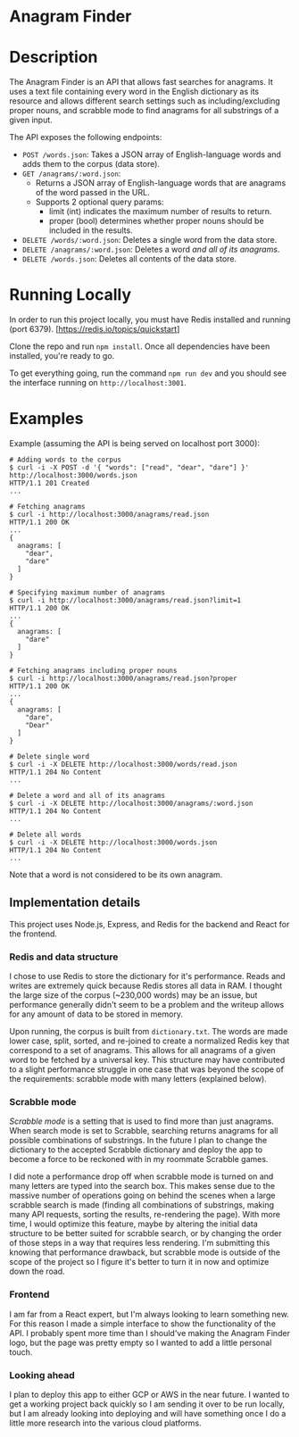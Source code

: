 Anagram Finder
=========

# Description

The Anagram Finder is an API that allows fast searches for anagrams. It uses a text file containing every word in the English dictionary as its resource and allows different search settings such as including/excluding proper nouns, and scrabble mode to find anagrams for all substrings of a given input.

The API exposes the following endpoints: 

- `POST /words.json`: Takes a JSON array of English-language words and adds them to the corpus (data store).
- `GET /anagrams/:word.json`:
  - Returns a JSON array of English-language words that are anagrams of the word passed in the URL.
  - Supports 2 optional query params:
    - limit (int) indicates the maximum number of results to return.
    - proper (bool) determines whether proper nouns should be included in the results.
- `DELETE /words/:word.json`: Deletes a single word from the data store.
- `DELETE /anagrams/:word.json`: Deletes a word *and all of its anagrams*.
- `DELETE /words.json`: Deletes all contents of the data store.

# Running Locally

In order to run this project locally, you must have Redis installed and running (port 6379). [https://redis.io/topics/quickstart] 

Clone the repo and run `npm install`. Once all dependencies have been installed, you're ready to go.

To get everything going, run the command `npm run dev` and you should see the interface running on `http://localhost:3001`.


# Examples

Example (assuming the API is being served on localhost port 3000):

```{bash}
# Adding words to the corpus
$ curl -i -X POST -d '{ "words": ["read", "dear", "dare"] }' http://localhost:3000/words.json
HTTP/1.1 201 Created
...

# Fetching anagrams
$ curl -i http://localhost:3000/anagrams/read.json
HTTP/1.1 200 OK
...
{
  anagrams: [
    "dear",
    "dare"
  ]
}

# Specifying maximum number of anagrams
$ curl -i http://localhost:3000/anagrams/read.json?limit=1
HTTP/1.1 200 OK
...
{
  anagrams: [
    "dare"
  ]
}

# Fetching anagrams including proper nouns
$ curl -i http://localhost:3000/anagrams/read.json?proper
HTTP/1.1 200 OK
...
{
  anagrams: [
    "dare",
    "Dear"
  ]
}

# Delete single word
$ curl -i -X DELETE http://localhost:3000/words/read.json
HTTP/1.1 204 No Content
...

# Delete a word and all of its anagrams
$ curl -i -X DELETE http://localhost:3000/anagrams/:word.json
HTTP/1.1 204 No Content
...

# Delete all words
$ curl -i -X DELETE http://localhost:3000/words.json
HTTP/1.1 204 No Content
...
```

Note that a word is not considered to be its own anagram.

## Implementation details

This project uses Node.js, Express, and Redis for the backend and React for the frontend. 

### Redis and data structure

I chose to use Redis to store the dictionary for it's performance. Reads and writes are extremely quick because Redis stores all data in RAM. I thought the large size of the corpus (~230,000 words) may be an issue, but performance generally didn't seem to be a problem and the writeup allows for any amount of data to be stored in memory.

Upon running, the corpus is built from `dictionary.txt`. The words are made lower case, split, sorted, and re-joined to create a normalized Redis key that correspond to a set of anagrams. This allows for all anagrams of a given word to be fetched by a universal key. This structure may have contributed to a slight performance struggle in one case that was beyond the scope of the requirements: scrabble mode with many letters (explained below). 

### Scrabble mode

*Scrabble mode* is a setting that is used to find more than just anagrams.  When search mode is set to Scrabble, searching returns anagrams for all possible combinations of substrings. In the future I plan to change the dictionary to the accepted Scrabble dictionary and deploy the app to become a force to be reckoned with in my roommate Scrabble games.

I did note a performance drop off when scrabble mode is turned on and many letters are typed into the search box. This makes sense due to the massive number of operations going on behind the scenes when a large scrabble search is made (finding all combinations of substrings, making many API requests, sorting the results, re-rendering the page). With more time, I would optimize this feature, maybe by altering the initial data structure to be better suited for scrabble search, or by changing the order of those steps in a way that requires less rendering. I'm submitting this knowing that performance drawback, but scrabble mode is outside of the scope of the project so I figure it's better to turn it in now and optimize down the road.

### Frontend

I am far from a React expert, but I'm always looking to learn something new. For this reason I made a simple interface to show the functionality of the API. I probably spent more time than I should've making the Anagram Finder logo, but the page was pretty empty so I wanted to add a little personal touch.

### Looking ahead

I plan to deploy this app to either GCP or AWS in the near future. I wanted to get a working project back quickly so I am sending it over to be run locally, but I am already looking into deploying and will have something once I do a little more research into the various cloud platforms.